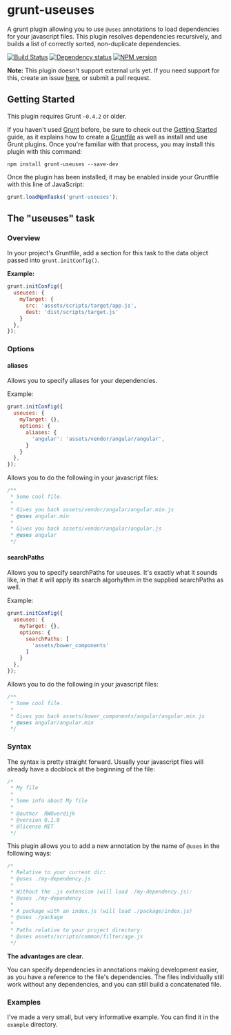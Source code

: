 # grunt-useuses

A grunt plugin allowing you to use `@uses` annotations to load dependencies for your javascript files.
This plugin resolves dependencies recursively, and builds a list of correctly sorted, non-duplicate dependencies.

[![Build Status](https://travis-ci.org/SpoonX/useuses.png)](https://travis-ci.org/SpoonX/useuses)
[![Dependency status](https://david-dm.org/spoonx/useuses.png)](https://david-dm.org/spoonx/useuses)
[![NPM version](https://badge.fury.io/js/grunt-useuses.png)](http://badge.fury.io/js/grunt-useuses)

**Note:** This plugin doesn't support external urls yet.
If you need support for this, create an issue [here](https://github.com/SpoonX/useuses/issues), or submit a pull request.

## Getting Started
This plugin requires Grunt `~0.4.2` or older.

If you haven't used [Grunt](http://gruntjs.com/) before,
be sure to check out the [Getting Started](http://gruntjs.com/getting-started) guide,
as it explains how to create a [Gruntfile](http://gruntjs.com/sample-gruntfile) as well as install and use Grunt plugins.
Once you're familiar with that process, you may install this plugin with this command:

```shell
npm install grunt-useuses --save-dev
```

Once the plugin has been installed, it may be enabled inside your Gruntfile with this line of JavaScript:

```js
grunt.loadNpmTasks('grunt-useuses');
```

## The "useuses" task

### Overview
In your project's Gruntfile, add a section for this task to the data object passed into `grunt.initConfig()`.

**Example:**

```js
grunt.initConfig({
  useuses: {
    myTarget: {
      src: 'assets/scripts/target/app.js',
      dest: 'dist/scripts/target.js'
    }
  },
});
```

### Options
#### aliases
Allows you to specify aliases for your dependencies.

Example:

```js
grunt.initConfig({
  useuses: {
    myTarget: {},
    options: {
      aliases: {
        'angular': 'assets/vendor/angular/angular',
      }
    }
  },
});
```

Allows you to do the following in your javascript files:

```js
/**
 * Some cool file.
 *
 * Gives you back assets/vendor/angular/angular.min.js
 * @uses angular.min
 *
 * Gives you back assets/vendor/angular/angular.js
 * @uses angular
 */
```

#### searchPaths
Allows you to specify searchPaths for useuses.
It's exactly what it sounds like, in that it will apply its search algorhythm in the supplied searchPaths as well.

Example:

```js
grunt.initConfig({
  useuses: {
    myTarget: {},
    options: {
      searchPaths: [
        'assets/bower_components'
      ]
    }
  },
});
```

Allows you to do the following in your javascript files:

```js
/**
 * Some cool file.
 *
 * Gives you back assets/bower_components/angular/angular.min.js
 * @uses angular/angular.min
 */
```

### Syntax
The syntax is pretty straight forward.
Usually your javascript files will already have a docblock at the beginning of the file:

```js
/*
 * My file
 *
 * Some info about My file
 *
 * @author  RWOverdijk
 * @version 0.1.0
 * @license MIT
 */
```

This plugin allows you to add a new annotation by the name of `@uses` in the following ways:
```js
/*
 * Relative to your current dir:
 * @uses ./my-dependency.js
 *
 * Without the .js extension (will load ./my-dependency.js):
 * @uses ./my-dependency
 *
 * A package with an index.js (will load ./package/index.js)
 * @uses ./package
 *
 * Paths relative to your project directory:
 * @uses assets/scripts/common/filter/age.js
 */
```

**The advantages are clear.**

You can specify dependencies in annotations making development easier,
as you have a reference to the file's dependencies.
The files individually still work without any dependencies, and you can still build a concatenated file.

### Examples
I've made a very small, but very informative example. You can find it in the `example` directory.
